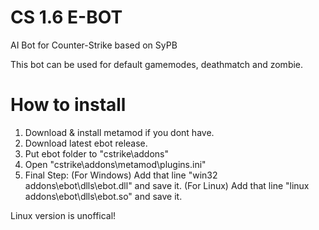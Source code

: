 # CS 1.6 E-BOT
AI Bot for Counter-Strike based on SyPB

This bot can be used for default gamemodes, deathmatch and zombie.

# How to install
1. Download & install metamod if you dont have.
2. Download latest ebot release.
3. Put ebot folder to "cstrike\addons"
4. Open "cstrike\addons\metamod\plugins.ini"
5. Final Step:
   (For Windows) Add that line "win32 addons\ebot\dlls\ebot.dll" and save it.
   (For Linux) Add that line "linux addons\ebot\dlls\ebot.so" and save it.
   
Linux version is unoffical!
